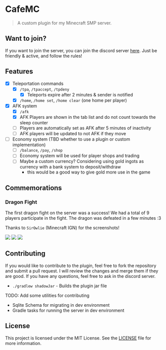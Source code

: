 # CafeMC
> A custom plugin for my Minecraft SMP server.

## Want to join?
If you want to join the server, you can join the discord server [here](https://discord.gg/). Just be friendly & active,
and follow the rules!

## Features

- [x] Teleportation commands
  - [x] `/tpa`, `/tpaccept`, `/tpdeny`
    - [x] Teleports expire after 2 minutes & sender is notified
  - [x] `/home`, `/home set`, `/home clear` (one home per player)
- [x] AFK system
  - [x] `/afk`
  - [x] AFK Players are shown in the tab list and do not count towards the sleep counter
  - [ ] Players are automatically set as AFK after 5 minutes of inactivity
  - [ ] AFK players will be updated to not AFK if they move
- [ ] Economy system (TBD whether to use a plugin or custom implementation)
  - [ ] `/balance`, `/pay`, `/shop` 
  - [ ] Economy system will be used for player shops and trading
  - [ ] Maybe a custom currency? Considering using gold ingots as currency with a bank system to deposit/withdraw
    - this would be a good way to give gold more use in the game

## Commemorations

### Dragon Fight

The first dragon fight on the server was a success! We had a total of 9 players participate in the fight. The dragon was
defeated in a few minutes :3

Thanks to `SirOwlie` (Minecraft IGN) for the screenshots!

![](https://imagedelivery.net/W9K_l6ndK9x4x8m3rurakg/6e80a8cd-56af-45a9-0cb7-838a851e5e00/original)
![](https://imagedelivery.net/W9K_l6ndK9x4x8m3rurakg/2ce6c31c-8cf9-446e-9912-c258b4cf1f00/original)
![](https://imagedelivery.net/W9K_l6ndK9x4x8m3rurakg/5d367dc8-c118-4c21-668e-84cacd5d5a00/original)
  
## Contributing
If you would like to contribute to the plugin, feel free to fork the repository and submit a pull request. I will review
the changes and merge them if they are good. If you have any questions, feel free to ask in the discord server.

- `./gradlew shadowJar` - Builds the plugin jar file

TODO: Add some utilities for contributing
- Sqlite Schema for migrating in dev environment
- Gradle tasks for running the server in dev environment

## License
This project is licensed under the MIT License. See the [LICENSE](LICENSE) file for more information.